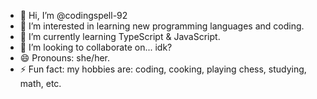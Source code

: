 - 👋 Hi, I’m @codingspell-92
- 👀 I’m interested in learning new programming languages and coding. 
- 🌱 I’m currently learning TypeScript & JavaScript.
- 💞️ I’m looking to collaborate on... idk?
- 😄 Pronouns: she/her.
- ⚡ Fun fact: my hobbies are: coding, cooking, playing chess, studying, math, etc.

<!---
codingspell-92/codingspell-92 is a ✨ special ✨ repository because its `README.md` (this file) appears on your GitHub profile.
You can click the Preview link to take a look at your changes.
--->

